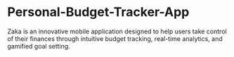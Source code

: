 # Personal-Budget-Tracker-App
Zaka is an innovative mobile application designed to help users take control of their finances through intuitive budget tracking, real-time analytics, and gamified goal setting.
